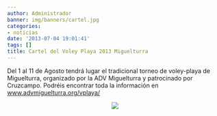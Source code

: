 ```yaml
---
author: Administrador
banner: img/banners/cartel.jpg
categories:
- noticias
date: '2013-07-04 19:01:41'
tags: []
title: Cartel del Voley Playa 2013 Miguelturra
---
```


Del 1 al 11 de Agosto tendrá lugar el tradicional torneo de voley-playa de Miguelturra, organizado por la ADV Miguelturra y patrocinado por Cruzcampo. Podréis encontrar toda la información en <a href="http://www.advmiguelturra.org/vplaya/">www.advmiguelturra.org/vplaya/</a>

<center><img src="http://www.advmiguelturra.org/vplaya/cartel.jpg"/></center>

